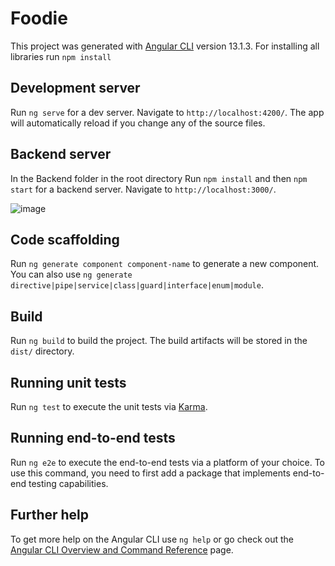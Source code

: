 # Foodie

This project was generated with [Angular CLI](https://github.com/angular/angular-cli) version 13.1.3.
For installing all libraries run `npm install`

## Development server

Run `ng serve` for a dev server. Navigate to `http://localhost:4200/`. The app will automatically reload if you change any of the source files.


## Backend server
In the Backend folder in the root directory
Run `npm install` and then `npm start` for a backend server. Navigate to `http://localhost:3000/`. 


![image](https://user-images.githubusercontent.com/46221293/152685613-ea0ad62e-8365-430c-869d-1e6c3ad77158.png)


## Code scaffolding

Run `ng generate component component-name` to generate a new component. You can also use `ng generate directive|pipe|service|class|guard|interface|enum|module`.

## Build

Run `ng build` to build the project. The build artifacts will be stored in the `dist/` directory.

## Running unit tests

Run `ng test` to execute the unit tests via [Karma](https://karma-runner.github.io).

## Running end-to-end tests

Run `ng e2e` to execute the end-to-end tests via a platform of your choice. To use this command, you need to first add a package that implements end-to-end testing capabilities.

## Further help

To get more help on the Angular CLI use `ng help` or go check out the [Angular CLI Overview and Command Reference](https://angular.io/cli) page.
